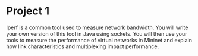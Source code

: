 # Project 1
Iperf is a common tool used to measure network bandwidth. You will write your own version of this tool in Java using sockets. You will then use your tools to measure the performance of virtual networks in Mininet and explain how link characteristics and multiplexing impact performance.
